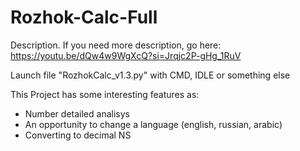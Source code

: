# Rozhok-Calc-Full
Description. If you need more description, go here: https://youtu.be/dQw4w9WgXcQ?si=Jrqjc2P-gHg_1RuV

Launch file "RozhokCalc_v1.3.py" with CMD, IDLE or something else

This Project has some interesting features as:
- Number detailed analisys
- An opportunity to change a language (english, russian, arabic)
- Converting to decimal NS
